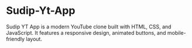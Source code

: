 # Sudip-Yt-App
Sudip YT App is a modern YouTube clone built with HTML, CSS, and JavaScript. It features a responsive design, animated buttons, and mobile-friendly layout.
